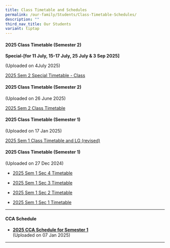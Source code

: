 ```yaml
---
title: Class Timetable and Schedules
permalink: /our-family/Students/Class-Timetable-Schedules/
description: ""
third_nav_title: Our Students
variant: tiptap
---
```

<p></p>
<h4><strong>2025 Class Timetable (Semester 2)</strong></h4>
<p><strong> Special-[for 11 July, 15-17 July, 25 July &amp; 3 Sep 2025]</strong>
</p>
<p>(Uploaded on 4July 2025)</p>
<p><a href="/files/Students/Class Timetable Schedules/2025/2025_Sem_2_Special_Timetable___Class.pdf" rel="noopener nofollow" target="_blank">2025 Sem 2 Special Timetable - Class</a>
</p>
<h4><strong>2025 Class Timetable (Semester 2)</strong></h4>
<p>(Uploaded on 26 June 2025)</p>
<p><a href="/files/Students/Class Timetable Schedules/2025/2025_Sem_2_Timetable___Class.pdf" rel="noopener nofollow" target="_blank">2025 Sem 2 Class Timetable</a>
</p>
<h4><strong>2025 Class Timetable (Semester 1)</strong></h4>
<p>(Uploaded on 17 Jan 2025)</p>
<p><a href="/files/Students/Class Timetable Schedules/2025/2025_Sem_1_Timetable_Class_and_LG__Revised__student_copy.pdf" rel="noopener nofollow" target="_blank">2025 Sem 1 Class Timetable and LG (revised)</a>
</p>
<h4><strong>2025 Class Timetable (Semester 1)</strong></h4>
<p>(Uploaded on 27 Dec 2024)</p>
<ul data-tight="true" class="tight">
<li>
<p><a href="/files/Students/Class Timetable Schedules/2025/2025_Sem_1_Sec_4_Timetable.pdf" rel="noopener nofollow" target="_blank">2025 Sem 1 Sec 4 Timetable</a>
<br>
</p>
</li>
<li>
<p><a href="/files/Students/Class Timetable Schedules/2025/2025_Sem_1_Sec_3_Timetable.pdf" rel="noopener nofollow" target="_blank">2025 Sem 1 Sec 3 Timetable</a>
</p>
<p></p>
</li>
<li>
<p><a href="/files/Students/Class Timetable Schedules/2025/2025_Sem_1_Sec_2_Timetable.pdf" rel="noopener nofollow" target="_blank">2025 Sem 1 Sec 2 Timetable</a>
</p>
<p></p>
</li>
<li>
<p><a href="/files/Students/Class Timetable Schedules/2025/2025_Sem_1_Sec_1_Timetable.pdf" rel="noopener nofollow" target="_blank">2025 Sem 1 Sec 1 Timetable</a>
</p>
<p></p>
</li>
</ul>
<hr>
<h4><strong>CCA Schedule</strong></h4>
<ul data-tight="true" class="tight">
<li>
<p><strong><a href="/files/Students/Class Timetable Schedules/2025/2025_cca_schedule_sem_1.pdf" rel="noopener nofollow" target="_blank">2025 CCA Schedule for Semester 1</a></strong>
<br>(Uploaded on 07 Jan 2025)</p>
</li>
</ul>
<hr>
<p></p>